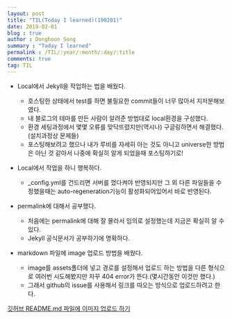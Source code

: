 ```yaml
---
layout: post
title: "TIL(Today I learned)(190201)"
date: 2019-02-01
blog : true
author : Donghoon Song
summary : "Today I learned"
permalink : /TIL/:year/:month/:day/:title
comments: true
tag: TIL
---
```



- Local에서 Jekyll을 작업하는 법을 배웠다.
    - 호스팅한 상태에서 test를 하면 불필요한 commit들이 너무 많아서 지저분해보였다.
    - 내 블로그의 테마를 만든 사람이 알려준 방법대로 local환경을 구성했다.
    - 환경 세팅과정에서 몇몇 오류를 맞닥뜨렸지만(역시나) 구글링하면서 해결했다.(설치과정상 문제들)
    - 포스팅해보려고 했으나 내가 루비를 자세히 아는 것도 아니고 universe한 방법은 아닌 것 같아서 나중에 확실히 알게 되었을때 포스팅하기로!

- Local에서 작업을 하니 행복하다.
    - _config.yml를 건드리면 서버를 껐다켜야 반영되지만 그 외 다른 파일들을 수정했을때는 auto-regeneration기능이 활성화되어있어서 바로 반영된다.

- permalink에 대해서 공부했다.
    - 처음에는 permalink에 대해 잘 몰라서 임의로 설정했는데 지금은 확실히 알 수 있다.
    - Jekyll 공식문서가 공부하기에 명확하다.

- markdown 파일에 image 업로드 방법을 배웠다.
    - image를 assets폴더에 넣고 경로를 설정해서 업로드 하는 방법을 다른 형식으로 여러번 시도해봤지만 자꾸 404 error가 뜬다.(몇시간동안 이것만 했다.)
    - 그래서 github의 issue를 사용해서 링크를 따오는 방식으로 업로드하려고 한다.

[깃허브 README.md 파일에 이미지 업로드 하기](https://hanee24.github.io/2017/12/21/how-to-upload-image-with-github-readme)